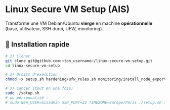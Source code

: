 # Linux Secure VM Setup (AIS)

Transforme une VM Debian/Ubuntu **vierge** en machine **opérationnelle** (base, utilisateur, SSH durci, UFW, monitoring).

## 🚀 Installation rapide

```bash
# 1) Cloner
git clone git@github.com:<ton_username>/linux-secure-vm-setup.git
cd linux-secure-vm-setup

# 2) Droits d'exécution
chmod +x setup.sh hardening/ufw_rules.sh monitoring/install_node_exporter.sh

# 3) Lancer (tout en une fois)
sudo ./setup.sh
# ou personnalisé :
# sudo NEW_USER=aisadmin SSH_PORT=22 TIMEZONE=Europe/Paris ./setup.sh all
